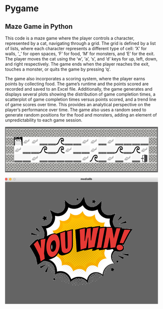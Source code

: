 # Pygame
## Maze Game in Python

This code is a maze game where the player controls a character, represented by a cat, navigating through a grid. The grid is defined by a list of lists, where each character represents a different type of cell: ‘X’ for walls, ‘_’ for open spaces, ‘F’ for food, ‘M’ for monsters, and ‘E’ for the exit. The player moves the cat using the ‘w’, ‘a’, ‘s’, and ‘d’ keys for up, left, down, and right respectively. The game ends when the player reaches the exit, touches a monster, or quits the game by pressing ‘q’.

The game also incorporates a scoring system, where the player earns points by collecting food. The game’s runtime and the points scored are recorded and saved to an Excel file. Additionally, the game generates and displays several plots showing the distribution of game completion times, a scatterplot of game completion times versus points scored, and a trend line of game scores over time. This provides an analytical perspective on the player’s performance over time. The game also uses a random seed to generate random positions for the food and monsters, adding an element of unpredictability to each game session.



![Gameplay](https://github.com/Rohan121292/pygame/blob/main/gameplay.png)



![Screenshot of my project](https://github.com/Rohan121292/pygame/blob/main/wining_image.png)
